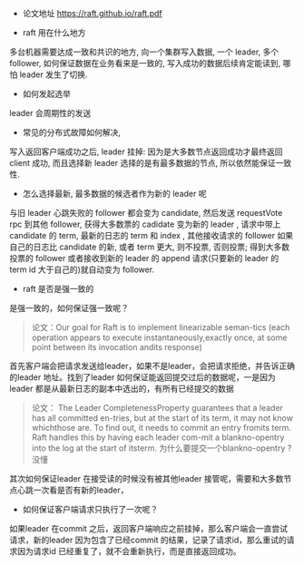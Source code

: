 * 论文地址
https://raft.github.io/raft.pdf


* raft 用在什么地方 

多台机器需要达成一致和共识的地方, 向一个集群写入数据, 一个 leader, 多个 follower, 如何保证数据在业务看来是一致的, 写入成功的数据后续肯定能读到, 哪怕 leader 发生了切换. 

* 如何发起选举

leader 会周期性的发送

* 常见的分布式故障如何解决,

写入返回客户端成功之后, leader 挂掉: 因为是大多数节点返回成功才最终返回 client 成功, 而且选择新 leader 选择的是有最多数据的节点, 所以依然能保证一致性.

* 怎么选择最新, 最多数据的候选者作为新的 leader 呢

与旧 leader 心跳失败的 follower 都会变为 candidate, 然后发送 requestVote rpc 到其他 follower, 获得大多数票的 cadidate 变为新的 leader , 请求中带上candidate 的 term, 最新的日志的 term 和 index , 其他接收请求的 follower 如果自己的日志比 candidate 的新, 或者 term 更大, 则不投票, 否则投票; 得到大多数投票的 follower 或者接收到新的 leader 的 append 请求(只要新的 leader 的 term id 大于自己的)就自动变为 follower.

* raft 是否是强一致的

是强一致的，如何保证强一致呢？
>论文：Our goal for Raft is to implement linearizable seman-tics (each operation appears to execute instantaneously,exactly once, at some point between its invocation andits response)

首先客户端会把请求发送给leader，如果不是leader，会把请求拒绝，并告诉正确的leader 地址。找到了leader 如何保证能返回提交过后的数据呢，一是因为leader 都是从最新日志的副本中选出的，有所有已经提交的数据
>论文： The Leader CompletenessProperty guarantees that a leader has all committed en-tries, but at the start of its term, it may not know whichthose are. To find out, it needs to commit an entry fromits term. Raft handles this by having each leader com-mit a blankno-opentry into the log at the start of itsterm. 
为什么要提交一个blankno-opentry ? 没懂

其次如何保证leader 在接受读的时候没有被其他leader 接管呢，需要和大多数节点心跳一次看是否有新的leader，

* 如何保证客户端请求只执行了一次呢？

如果leader 在commit 之后，返回客户端响应之前挂掉，那么客户端会一直尝试请求，新的leader 因为包含了已经commit 的结果，记录了请求id，那么重试的请求因为请求id 已经重复了，就不会重新执行，而是直接返回成功。